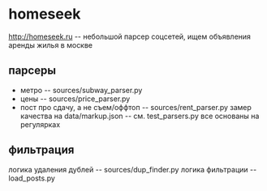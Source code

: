 # homeseek
http://homeseek.ru -- небольшой парсер соцсетей, ищем объявления аренды жилья в москве

## парсеры
* метро -- sources/subway_parser.py
* цены -- sources/price_parser.py
* пост про сдачу, а не съем/оффтоп -- sources/rent_parser.py
замер качества на data/markup.json -- см. test_parsers.py
все основаны на регулярках

## фильтрация
логика удаления дублей -- sources/dup_finder.py
логика фильтрации -- load_posts.py
